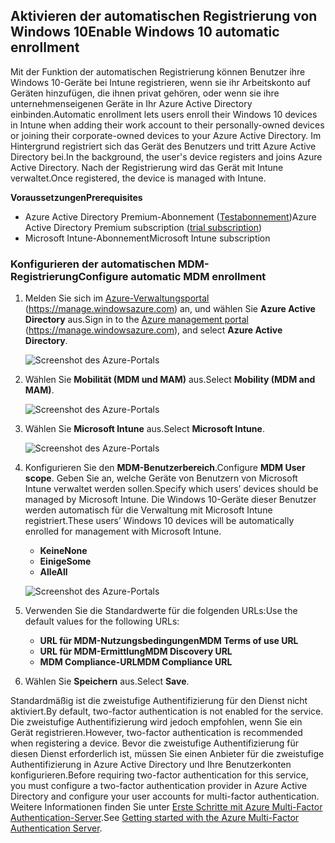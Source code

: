## <a name="enable-windows-10-automatic-enrollment"></a><span data-ttu-id="029b2-101">Aktivieren der automatischen Registrierung von Windows 10</span><span class="sxs-lookup"><span data-stu-id="029b2-101">Enable Windows 10 automatic enrollment</span></span>

<span data-ttu-id="029b2-102">Mit der Funktion der automatischen Registrierung können Benutzer ihre Windows 10-Geräte bei Intune registrieren, wenn sie ihr Arbeitskonto auf Geräten hinzufügen, die ihnen privat gehören, oder wenn sie ihre unternehmenseigenen Geräte in Ihr Azure Active Directory einbinden.</span><span class="sxs-lookup"><span data-stu-id="029b2-102">Automatic enrollment lets users enroll their Windows 10 devices in Intune when adding their work account to their personally-owned devices or joining their corporate-owned devices to your Azure Active Directory.</span></span> <span data-ttu-id="029b2-103">Im Hintergrund registriert sich das Gerät des Benutzers und tritt Azure Active Directory bei.</span><span class="sxs-lookup"><span data-stu-id="029b2-103">In the background, the user's device registers and joins Azure Active Directory.</span></span> <span data-ttu-id="029b2-104">Nach der Registrierung wird das Gerät mit Intune verwaltet.</span><span class="sxs-lookup"><span data-stu-id="029b2-104">Once registered, the device is managed with Intune.</span></span>

<span data-ttu-id="029b2-105">**Voraussetzungen**</span><span class="sxs-lookup"><span data-stu-id="029b2-105">**Prerequisites**</span></span>
- <span data-ttu-id="029b2-106">Azure Active Directory Premium-Abonnement ([Testabonnement](http://go.microsoft.com/fwlink/?LinkID=816845))</span><span class="sxs-lookup"><span data-stu-id="029b2-106">Azure Active Directory Premium subscription ([trial subscription](http://go.microsoft.com/fwlink/?LinkID=816845))</span></span>
- <span data-ttu-id="029b2-107">Microsoft Intune-Abonnement</span><span class="sxs-lookup"><span data-stu-id="029b2-107">Microsoft Intune subscription</span></span>


### <a name="configure-automatic-mdm-enrollment"></a><span data-ttu-id="029b2-108">Konfigurieren der automatischen MDM-Registrierung</span><span class="sxs-lookup"><span data-stu-id="029b2-108">Configure automatic MDM enrollment</span></span>

1. <span data-ttu-id="029b2-109">Melden Sie sich im [Azure-Verwaltungsportal](https://portal.azure.com) (https://manage.windowsazure.com) an, und wählen Sie **Azure Active Directory** aus.</span><span class="sxs-lookup"><span data-stu-id="029b2-109">Sign in to the [Azure management portal](https://portal.azure.com) (https://manage.windowsazure.com), and select **Azure Active Directory**.</span></span>

   ![Screenshot des Azure-Portals](../media/auto-enroll-azure-main.png)

2. <span data-ttu-id="029b2-111">Wählen Sie **Mobilität (MDM und MAM)** aus.</span><span class="sxs-lookup"><span data-stu-id="029b2-111">Select **Mobility (MDM and MAM)**.</span></span>

   ![Screenshot des Azure-Portals](../media/auto-enroll-mdm.png)

3. <span data-ttu-id="029b2-113">Wählen Sie **Microsoft Intune** aus.</span><span class="sxs-lookup"><span data-stu-id="029b2-113">Select **Microsoft Intune**.</span></span>

   ![Screenshot des Azure-Portals](../media/auto-enroll-intune.png)

4. <span data-ttu-id="029b2-115">Konfigurieren Sie den **MDM-Benutzerbereich**.</span><span class="sxs-lookup"><span data-stu-id="029b2-115">Configure **MDM User scope**.</span></span> <span data-ttu-id="029b2-116">Geben Sie an, welche Geräte von Benutzern von Microsoft Intune verwaltet werden sollen.</span><span class="sxs-lookup"><span data-stu-id="029b2-116">Specify which users’ devices should be managed by Microsoft Intune.</span></span> <span data-ttu-id="029b2-117">Die Windows 10-Geräte dieser Benutzer werden automatisch für die Verwaltung mit Microsoft Intune registriert.</span><span class="sxs-lookup"><span data-stu-id="029b2-117">These users’ Windows 10 devices will be automatically enrolled for management with Microsoft Intune.</span></span>

   - <span data-ttu-id="029b2-118">**Keine**</span><span class="sxs-lookup"><span data-stu-id="029b2-118">**None**</span></span>
   - <span data-ttu-id="029b2-119">**Einige**</span><span class="sxs-lookup"><span data-stu-id="029b2-119">**Some**</span></span>
   - <span data-ttu-id="029b2-120">**Alle**</span><span class="sxs-lookup"><span data-stu-id="029b2-120">**All**</span></span>

   ![Screenshot des Azure-Portals](../media/auto-enroll-scope.png)

5. <span data-ttu-id="029b2-122">Verwenden Sie die Standardwerte für die folgenden URLs:</span><span class="sxs-lookup"><span data-stu-id="029b2-122">Use the default values for the following URLs:</span></span>
   - <span data-ttu-id="029b2-123">**URL für MDM-Nutzungsbedingungen**</span><span class="sxs-lookup"><span data-stu-id="029b2-123">**MDM Terms of use URL**</span></span>
   - <span data-ttu-id="029b2-124">**URL für MDM-Ermittlung**</span><span class="sxs-lookup"><span data-stu-id="029b2-124">**MDM Discovery URL**</span></span>
   - <span data-ttu-id="029b2-125">**MDM Compliance-URL**</span><span class="sxs-lookup"><span data-stu-id="029b2-125">**MDM Compliance URL**</span></span>

6. <span data-ttu-id="029b2-126">Wählen Sie **Speichern** aus.</span><span class="sxs-lookup"><span data-stu-id="029b2-126">Select **Save**.</span></span>

<span data-ttu-id="029b2-127">Standardmäßig ist die zweistufige Authentifizierung für den Dienst nicht aktiviert.</span><span class="sxs-lookup"><span data-stu-id="029b2-127">By default, two-factor authentication is not enabled for the service.</span></span> <span data-ttu-id="029b2-128">Die zweistufige Authentifizierung wird jedoch empfohlen, wenn Sie ein Gerät registrieren.</span><span class="sxs-lookup"><span data-stu-id="029b2-128">However, two-factor authentication is recommended when registering a device.</span></span> <span data-ttu-id="029b2-129">Bevor die zweistufige Authentifizierung für diesen Dienst erforderlich ist, müssen Sie einen Anbieter für die zweistufige Authentifizierung in Azure Active Directory und Ihre Benutzerkonten konfigurieren.</span><span class="sxs-lookup"><span data-stu-id="029b2-129">Before requiring two-factor authentication for this service, you must configure a two-factor authentication provider in Azure Active Directory and configure your user accounts for multi-factor authentication.</span></span> <span data-ttu-id="029b2-130">Weitere Informationen finden Sie unter [Erste Schritte mit Azure Multi-Factor Authentication-Server](https://docs.microsoft.com/azure/multi-factor-authentication/multi-factor-authentication-get-started-cloud).</span><span class="sxs-lookup"><span data-stu-id="029b2-130">See [Getting started with the Azure Multi-Factor Authentication Server](https://docs.microsoft.com/azure/multi-factor-authentication/multi-factor-authentication-get-started-cloud).</span></span>
